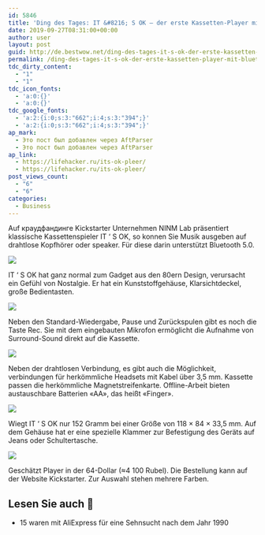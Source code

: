 ```yaml
---
id: 5846
title: 'Ding des Tages: IT &#8216; S OK — der erste Kassetten-Player mit Bluetooth'
date: 2019-09-27T08:31:00+00:00
author: user
layout: post
guid: http://de.bestwow.net/ding-des-tages-it-s-ok-der-erste-kassetten-player-mit-bluetooth/
permalink: /ding-des-tages-it-s-ok-der-erste-kassetten-player-mit-bluetooth/
tdc_dirty_content:
  - "1"
  - "1"
tdc_icon_fonts:
  - 'a:0:{}'
  - 'a:0:{}'
tdc_google_fonts:
  - 'a:2:{i:0;s:3:"662";i:4;s:3:"394";}'
  - 'a:2:{i:0;s:3:"662";i:4;s:3:"394";}'
ap_mark:
  - Это пост был добавлен через AftParser
  - Это пост был добавлен через AftParser
ap_link:
  - https://lifehacker.ru/its-ok-pleer/
  - https://lifehacker.ru/its-ok-pleer/
post_views_count:
  - "6"
  - "6"
categories:
  - Business
---
```

Auf краудфандинге Kickstarter Unternehmen NINM Lab präsentiert klassische Kassettenspieler IT &#8216; S OK, so konnen Sie Musik ausgeben auf drahtlose Kopfhörer oder speaker. Für diese darin unterstützt Bluetooth 5.0.

![](http://de.bestwow.net/wp-content/uploads/2019/09/shtuka-dnya-it-s-ok-pervyy-kassetnyy-pleer-s-bluetooth-1.jpg) 

IT &#8216; S OK hat ganz normal zum Gadget aus den 80ern Design, verursacht ein Gefühl von Nostalgie. Er hat ein Kunststoffgehäuse, Klarsichtdeckel, große Bedientasten.

![](http://de.bestwow.net/wp-content/uploads/2019/09/shtuka-dnya-it-s-ok-pervyy-kassetnyy-pleer-s-bluetooth-2.jpg) 

Neben den Standard-Wiedergabe, Pause und Zurückspulen gibt es noch die Taste Rec. Sie mit dem eingebauten Mikrofon ermöglicht die Aufnahme von Surround-Sound direkt auf die Kassette.

![](http://de.bestwow.net/wp-content/uploads/2019/09/shtuka-dnya-it-s-ok-pervyy-kassetnyy-pleer-s-bluetooth-3.jpg) 

Neben der drahtlosen Verbindung, es gibt auch die Möglichkeit, verbindungen für herkömmliche Headsets mit Kabel über 3,5 mm. Kassette passen die herkömmliche Magnetstreifenkarte. Offline-Arbeit bieten austauschbare Batterien «AA», das heißt «Finger».

![](http://de.bestwow.net/wp-content/uploads/2019/09/shtuka-dnya-it-s-ok-pervyy-kassetnyy-pleer-s-bluetooth-4.jpg) 

Wiegt IT &#8216; S OK nur 152 Gramm bei einer Größe von 118 × 84 × 33,5 mm. Auf dem Gehäuse hat er eine spezielle Klammer zur Befestigung des Geräts auf Jeans oder Schultertasche.

![](http://de.bestwow.net/wp-content/uploads/2019/09/shtuka-dnya-it-s-ok-pervyy-kassetnyy-pleer-s-bluetooth-5.jpg) 

Geschätzt Player in der 64-Dollar (≈4 100 Rubel). Die Bestellung kann auf der Website Kickstarter. Zur Auswahl stehen mehrere Farben.

<div>
  <h2 class="read-also__title">
    <span>Lesen Sie auch</span> <span>🧐 </span>
  </h2>
  
  <ul class="read-also__list">
    <li>
      15 waren mit AliExpress für eine Sehnsucht nach dem Jahr 1990
    </li>
  </ul>
</div>
